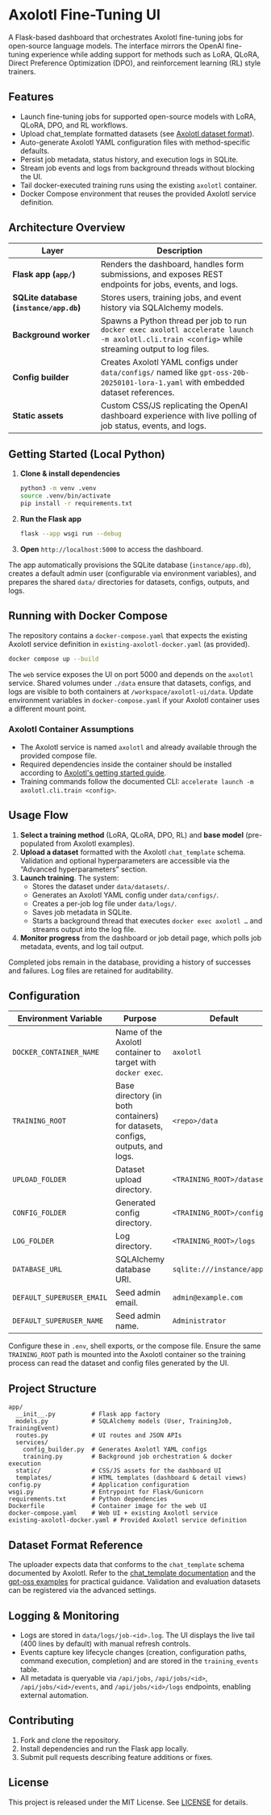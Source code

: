 # Axolotl Fine-Tuning UI

A Flask-based dashboard that orchestrates Axolotl fine-tuning jobs for open-source language models. The interface mirrors the OpenAI fine-tuning experience while adding support for methods such as LoRA, QLoRA, Direct Preference Optimization (DPO), and reinforcement learning (RL) style trainers.

## Features

- Launch fine-tuning jobs for supported open-source models with LoRA, QLoRA, DPO, and RL workflows.
- Upload chat_template formatted datasets (see [Axolotl dataset format](https://docs.axolotl.ai/docs/dataset-formats/)).
- Auto-generate Axolotl YAML configuration files with method-specific defaults.
- Persist job metadata, status history, and execution logs in SQLite.
- Stream job events and logs from background threads without blocking the UI.
- Tail docker-executed training runs using the existing `axolotl` container.
- Docker Compose environment that reuses the provided Axolotl service definition.

## Architecture Overview

| Layer | Description |
| --- | --- |
| **Flask app (`app/`)** | Renders the dashboard, handles form submissions, and exposes REST endpoints for jobs, events, and logs. |
| **SQLite database (`instance/app.db`)** | Stores users, training jobs, and event history via SQLAlchemy models. |
| **Background worker** | Spawns a Python thread per job to run `docker exec axolotl accelerate launch -m axolotl.cli.train <config>` while streaming output to log files. |
| **Config builder** | Creates Axolotl YAML configs under `data/configs/` named like `gpt-oss-20b-20250101-lora-1.yaml` with embedded dataset references. |
| **Static assets** | Custom CSS/JS replicating the OpenAI dashboard experience with live polling of job status, events, and logs. |

## Getting Started (Local Python)

1. **Clone & install dependencies**

   ```bash
   python3 -m venv .venv
   source .venv/bin/activate
   pip install -r requirements.txt
   ```

2. **Run the Flask app**

   ```bash
   flask --app wsgi run --debug
   ```

3. **Open** `http://localhost:5000` to access the dashboard.

The app automatically provisions the SQLite database (`instance/app.db`), creates a default admin user (configurable via environment variables), and prepares the shared `data/` directories for datasets, configs, outputs, and logs.

## Running with Docker Compose

The repository contains a `docker-compose.yaml` that expects the existing Axolotl service definition in `existing-axolotl-docker.yaml` (as provided).

```bash
docker compose up --build
```

The `web` service exposes the UI on port 5000 and depends on the `axolotl` service. Shared volumes under `./data` ensure that datasets, configs, and logs are visible to both containers at `/workspace/axolotl-ui/data`. Update environment variables in `docker-compose.yaml` if your Axolotl container uses a different mount point.

### Axolotl Container Assumptions

- The Axolotl service is named `axolotl` and already available through the provided compose file.
- Required dependencies inside the container should be installed according to [Axolotl's getting started guide](https://docs.axolotl.ai/docs/getting-started.html).
- Training commands follow the documented CLI: `accelerate launch -m axolotl.cli.train <config>`.

## Usage Flow

1. **Select a training method** (LoRA, QLoRA, DPO, RL) and **base model** (pre-populated from Axolotl examples).
2. **Upload a dataset** formatted with the Axolotl `chat_template` schema. Validation and optional hyperparameters are accessible via the “Advanced hyperparameters” section.
3. **Launch training**. The system:
   - Stores the dataset under `data/datasets/`.
   - Generates an Axolotl YAML config under `data/configs/`.
   - Creates a per-job log file under `data/logs/`.
   - Saves job metadata in SQLite.
   - Starts a background thread that executes `docker exec axolotl …` and streams output into the log file.
4. **Monitor progress** from the dashboard or job detail page, which polls job metadata, events, and log tail output.

Completed jobs remain in the database, providing a history of successes and failures. Log files are retained for auditability.

## Configuration

| Environment Variable | Purpose | Default |
| --- | --- | --- |
| `DOCKER_CONTAINER_NAME` | Name of the Axolotl container to target with `docker exec`. | `axolotl` |
| `TRAINING_ROOT` | Base directory (in both containers) for datasets, configs, outputs, and logs. | `<repo>/data` |
| `UPLOAD_FOLDER` | Dataset upload directory. | `<TRAINING_ROOT>/datasets` |
| `CONFIG_FOLDER` | Generated config directory. | `<TRAINING_ROOT>/configs` |
| `LOG_FOLDER` | Log directory. | `<TRAINING_ROOT>/logs` |
| `DATABASE_URL` | SQLAlchemy database URI. | `sqlite:///instance/app.db` |
| `DEFAULT_SUPERUSER_EMAIL` | Seed admin email. | `admin@example.com` |
| `DEFAULT_SUPERUSER_NAME` | Seed admin name. | `Administrator` |

Configure these in `.env`, shell exports, or the compose file. Ensure the same `TRAINING_ROOT` path is mounted into the Axolotl container so the training process can read the dataset and config files generated by the UI.

## Project Structure

```
app/
  __init__.py          # Flask app factory
  models.py            # SQLAlchemy models (User, TrainingJob, TrainingEvent)
  routes.py            # UI routes and JSON APIs
  services/
    config_builder.py  # Generates Axolotl YAML configs
    training.py        # Background job orchestration & docker execution
  static/              # CSS/JS assets for the dashboard UI
  templates/           # HTML templates (dashboard & detail views)
config.py              # Application configuration
wsgi.py                # Entrypoint for Flask/Gunicorn
requirements.txt       # Python dependencies
Dockerfile             # Container image for the web UI
docker-compose.yaml    # Web UI + existing Axolotl service
existing-axolotl-docker.yaml # Provided Axolotl service definition
```

## Dataset Format Reference

The uploader expects data that conforms to the `chat_template` schema documented by Axolotl. Refer to the [chat_template documentation](https://docs.axolotl.ai/docs/dataset-formats/) and the [gpt-oss examples](https://github.com/axolotl-ai-cloud/axolotl/tree/main/examples/gpt-oss) for practical guidance. Validation and evaluation datasets can be registered via the advanced settings.

## Logging & Monitoring

- Logs are stored in `data/logs/job-<id>.log`. The UI displays the live tail (400 lines by default) with manual refresh controls.
- Events capture key lifecycle changes (creation, configuration paths, command execution, completion) and are stored in the `training_events` table.
- All metadata is queryable via `/api/jobs`, `/api/jobs/<id>`, `/api/jobs/<id>/events`, and `/api/jobs/<id>/logs` endpoints, enabling external automation.

## Contributing

1. Fork and clone the repository.
2. Install dependencies and run the Flask app locally.
3. Submit pull requests describing feature additions or fixes.

## License

This project is released under the MIT License. See [LICENSE](LICENSE) for details.
